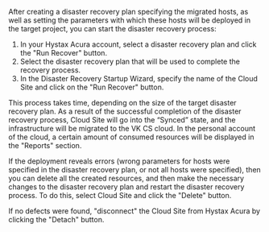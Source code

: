 After creating a disaster recovery plan specifying the migrated hosts, as well as setting the parameters with which these hosts will be deployed in the target project, you can start the disaster recovery process:

1. In your Hystax Acura account, select a disaster recovery plan and click the "Run Recover" button.
2. Select the disaster recovery plan that will be used to complete the recovery process.
3. In the Disaster Recovery Startup Wizard, specify the name of the Cloud Site and click on the "Run Recover" button.

This process takes time, depending on the size of the target disaster recovery plan. As a result of the successful completion of the disaster recovery process, Cloud Site will go into the “Synced” state, and the infrastructure will be migrated to the VK CS cloud. In the personal account of the cloud, a certain amount of consumed resources will be displayed in the "Reports" section.

If the deployment reveals errors (wrong parameters for hosts were specified in the disaster recovery plan, or not all hosts were specified), then you can delete all the created resources, and then make the necessary changes to the disaster recovery plan and restart the disaster recovery process. To do this, select Cloud Site and click the "Delete" button.

If no defects were found, "disconnect" the Cloud Site from Hystax Acura by clicking the "Detach" button.
